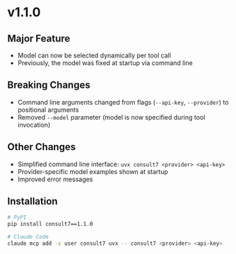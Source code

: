 # v1.1.0

## Major Feature

- Model can now be selected dynamically per tool call
- Previously, the model was fixed at startup via command line

## Breaking Changes

- Command line arguments changed from flags (`--api-key`, `--provider`) to positional arguments
- Removed `--model` parameter (model is now specified during tool invocation)

## Other Changes

- Simplified command line interface: `uvx consult7 <provider> <api-key>`
- Provider-specific model examples shown at startup
- Improved error messages

## Installation

```bash
# PyPI
pip install consult7==1.1.0

# Claude Code
claude mcp add -s user consult7 uvx -- consult7 <provider> <api-key>
```
